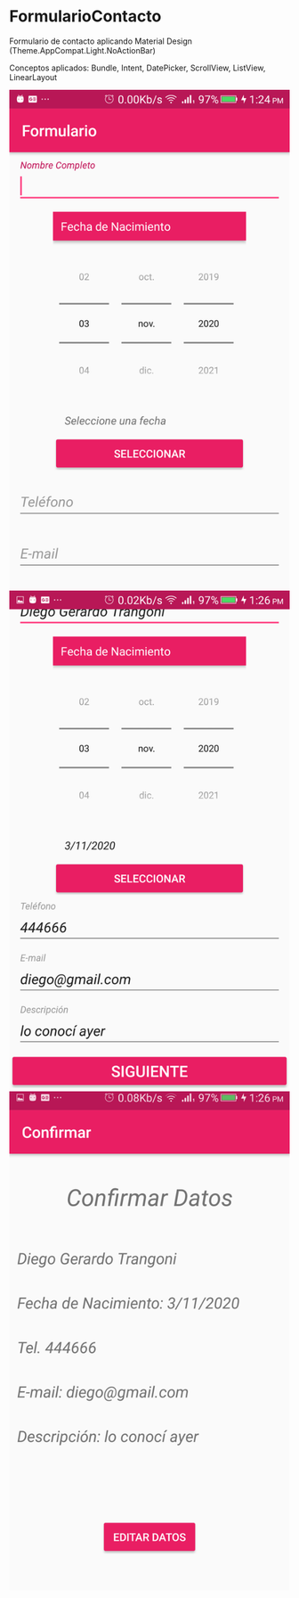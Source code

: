# FormularioContacto

Formulario de contacto aplicando Material Design (Theme.AppCompat.Light.NoActionBar)

Conceptos aplicados: Bundle, Intent, DatePicker, ScrollView, ListView, LinearLayout

![formulario1](https://github.com/dgt2290/FormularioContacto/blob/master/formulario1.png)
![formulario2](https://github.com/dgt2290/FormularioContacto/blob/master/formulario2.png)
![confirmacion](https://github.com/dgt2290/FormularioContacto/blob/master/confirmacion.png)
